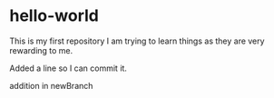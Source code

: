 # hello-world
This is my first repository
I am trying to learn things as they are very rewarding to me.

Added a line so I can commit it. 

addition in newBranch 